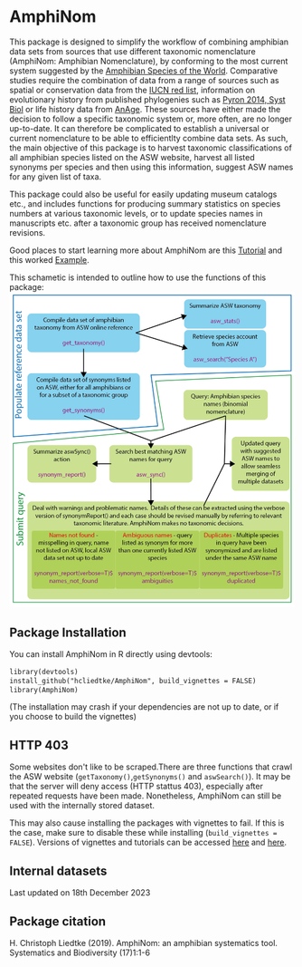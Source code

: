 # AmphiNom

This package is designed to simplify the workflow of combining amphibian data sets from sources that use different taxonomic nomenclature (AmphiNom: Amphibian Nomenclature), by conforming to the most current system suggested by the [Amphibian Species of the World](http://research.amnh.org/vz/herpetology/amphibia/). Comparative studies require the combination of data from a range of sources such as spatial or conservation data from the [IUCN red list](http://www.iucnredlist.org/), information on evolutionary history from published phylogenies such as [Pyron 2014, Syst Biol](https://doi.org/10.1093/sysbio/syu042) or life history data from [AnAge](http://genomics.senescence.info/species/). These sources have either made the decision to follow a specific taxonomic system or, more often, are no longer up-to-date. It can therefore be complicated to establish a universal or current nomenclature to be able to efficientlty combine data sets. As such, the main objective of this package is to harvest taxonomic classifications of all amphibian species listed on the ASW website, harvest all listed synonyms per species and then using this information, suggest ASW names for any given list of taxa.

This package could also be useful for easily updating museum catalogs etc., and includes functions for producing summary statistics on species numbers at various taxonomic levels, or to update species names in manuscripts etc. after a taxonomic group has received nomenclature revisions.

Good places to start learning more about AmphiNom are this [Tutorial](https://hcliedtke.github.io/R-scrapheap/amphinom_tutorial.html) and this worked [Example](https://figshare.com/articles/dataset/AmphiNom_an_amphibian_systematics_tool/7235297).

This schametic is intended to outline how to use the functions of this package:
![](schematic.png)


## Package Installation

You can install AmphiNom in R directly using devtools:

```{r}
library(devtools)
install_github("hcliedtke/AmphiNom", build_vignettes = FALSE)
library(AmphiNom)
```

(The installation may crash if your dependencies are not up to date, or if you choose to build the vignettes)

## HTTP 403

Some websites don't like to be scraped.There are three functions that crawl the ASW website (`getTaxonomy()`,`getSynonyms()` and `aswSearch()`). It may be that the server will deny access (HTTP stattus 403), especially after repeated requests have been made. Nonetheless, AmphiNom can still be used with the internally stored dataset.

This may also cause installing the packages with vignettes to fail. If this is the case, make sure to disable these while installing (`build_vignettes = FALSE`). Versions of vignettes and tutorials can be accessed [here](https://hcliedtke.github.io/R-scrapheap/amphinom_example.html) and [here](https://hcliedtke.github.io/R-scrapheap/amphinom_tutorial.html). 

## Internal datasets

Last updated on 18th December 2023

## Package citation

H. Christoph Liedtke (2019). AmphiNom: an amphibian systematics tool. Systematics and Biodiversity (17)1:1-6
